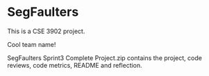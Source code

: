 # SegFaulters

This is a CSE 3902 project.

Cool team name!

SegFaulters Sprint3 Complete Project.zip contains the project, code reviews, code metrics, README and reflection.
